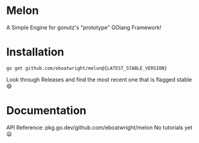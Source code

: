 # Melon
 A Simple Engine for gonutz's "prototype" GOlang Framework!

# Installation
```
go get github.com/eboatwright/melon@{LATEST_STABLE_VERSION}
```
 Look through Releases and find the most recent one that is flagged stable :smile:

# Documentation
 API Reference: pkg.go.dev/github.com/eboatwright/melon
 No tutorials yet :frowning:
